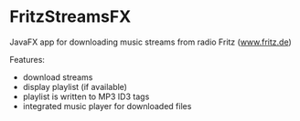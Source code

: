 # FritzStreamsFX
JavaFX app for downloading music streams from radio Fritz (www.fritz.de)

Features:
* download streams
* display playlist (if available)
* playlist is written to MP3 ID3 tags
* integrated music player for downloaded files
